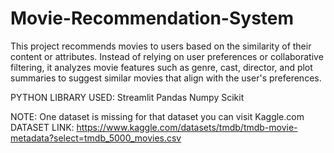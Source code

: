 # Movie-Recommendation-System
This project recommends movies to users based on the similarity of their content or attributes. Instead of relying on user preferences or collaborative filtering, it analyzes movie features such as genre, cast, director, and plot summaries to suggest similar movies that align with the user's preferences. 


PYTHON LIBRARY USED:
Streamlit
Pandas
Numpy
Scikit

NOTE:
One dataset is missing for that dataset you can visit Kaggle.com
DATASET LINK: https://www.kaggle.com/datasets/tmdb/tmdb-movie-metadata?select=tmdb_5000_movies.csv
